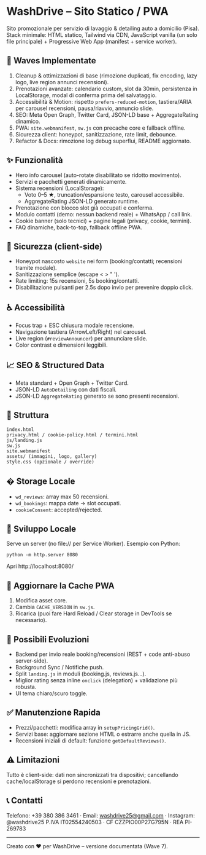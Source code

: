 # WashDrive – Sito Statico / PWA

Sito promozionale per servizio di lavaggio & detailing auto a domicilio (Pisa). Stack minimale: HTML statico, Tailwind via CDN, JavaScript vanilla (un solo file principale) + Progressive Web App (manifest + service worker).

## 🌊 Waves Implementate
1. Cleanup & ottimizzazioni di base (rimozione duplicati, fix encoding, lazy logo, live region annunci recensioni).
2. Prenotazioni avanzate: calendario custom, slot da 30min, persistenza in LocalStorage, modal di conferma prima del salvataggio.
3. Accessibilità & Motion: rispetto `prefers-reduced-motion`, tastiera/ARIA per carousel recensioni, pausa/riavvio, annuncio slide.
4. SEO: Meta Open Graph, Twitter Card, JSON-LD base + AggregateRating dinamico.
5. PWA: `site.webmanifest`, `sw.js` con precache core e fallback offline.
6. Sicurezza client: honeypot, sanitizzazione, rate limit, debounce.
7. Refactor & Docs: rimozione log debug superflui, README aggiornato.

## ✨ Funzionalità
- Hero info carousel (auto-rotate disabilitato se ridotto movimento).
- Servizi e pacchetti generati dinamicamente.
- Sistema recensioni (LocalStorage):
    - Voto 0–5 ★, truncation/espansione testo, carousel accessibile.
    - AggregateRating JSON-LD generato runtime.
- Prenotazione con blocco slot già occupati e conferma.
- Modulo contatti (demo: nessun backend reale) + WhatsApp / call link.
- Cookie banner (solo tecnici) + pagine legali (privacy, cookie, termini).
- FAQ dinamiche, back-to-top, fallback offline PWA.

## 🔐 Sicurezza (client-side)
- Honeypot nascosto `website` nei form (booking/contatti; recensioni tramite modale).
- Sanitizzazione semplice (escape < > " ').
- Rate limiting: 15s recensioni, 5s booking/contatti.
- Disabilitazione pulsanti per 2.5s dopo invio per prevenire doppio click.

## ♿ Accessibilità
- Focus trap + ESC chiusura modale recensione.
- Navigazione tastiera (ArrowLeft/Right) nel carousel.
- Live region (`#reviewAnnouncer`) per annunciare slide.
- Color contrast e dimensioni leggibili.

## 📈 SEO & Structured Data
- Meta standard + Open Graph + Twitter Card.
- JSON-LD `AutoDetailing` con dati fiscali.
- JSON-LD `AggregateRating` generato se sono presenti recensioni.

## 📂 Struttura
```
index.html
privacy.html / cookie-policy.html / termini.html
js/landing.js
sw.js
site.webmanifest
assets/ (immagini, logo, gallery)
style.css (opzionale / override)
```

## � Storage Locale
- `wd_reviews`: array max 50 recensioni.
- `wd_bookings`: mappa date → slot occupati.
- `cookieConsent`: accepted/rejected.

## 🔧 Sviluppo Locale
Serve un server (no file:// per Service Worker). Esempio con Python:
```
python -m http.server 8080
```
Apri http://localhost:8080/

## 🧱 Aggiornare la Cache PWA
1. Modifica asset core.
2. Cambia `CACHE_VERSION` in `sw.js`.
3. Ricarica (puoi fare Hard Reload / Clear storage in DevTools se necessario).

## 🧩 Possibili Evoluzioni
- Backend per invio reale booking/recensioni (REST + code anti-abuso server-side).
- Background Sync / Notifiche push.
- Split `landing.js` in moduli (booking.js, reviews.js...).
- Miglior rating senza inline `onclick` (delegation) + validazione più robusta.
- UI tema chiaro/scuro toggle.

## ✅ Manutenzione Rapida
- Prezzi/pacchetti: modifica array in `setupPricingGrid()`.
- Servizi base: aggiornare sezione HTML o estrarre anche quella in JS.
- Recensioni iniziali di default: funzione `getDefaultReviews()`.

## ⚠️ Limitazioni
Tutto è client-side: dati non sincronizzati tra dispositivi; cancellando cache/localStorage si perdono recensioni e prenotazioni.

## 📞 Contatti
Telefono: +39 380 386 3461  ·  Email: washdrive25@gmail.com  ·  Instagram: @washdrive25
P.IVA IT02554240503 · CF CZZPIO00P27G795N · REA PI-269783

---
Creato con ❤️ per WashDrive – versione documentata (Wave 7).